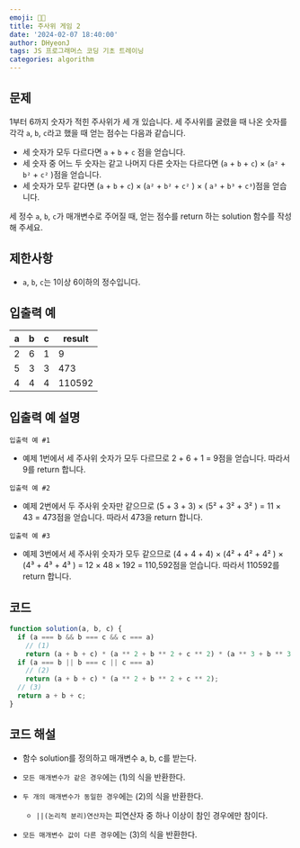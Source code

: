 ```yaml
---
emoji: 🧑‍💻
title: 주사위 게임 2
date: '2024-02-07 18:40:00'
author: DHyeonJ
tags: JS 프로그래머스 코딩 기초 트레이닝
categories: algorithm
---
```


## 문제

1부터 6까지 숫자가 적힌 주사위가 세 개 있습니다. 세 주사위를 굴렸을 때 나온 숫자를 각각 `a`, `b`, `c`라고 했을 때 얻는 점수는 다음과 같습니다.

- 세 숫자가 모두 다르다면 `a` + `b` + `c` 점을 얻습니다.
- 세 숫자 중 어느 두 숫자는 같고 나머지 다른 숫자는 다르다면 (`a` + `b` + `c`) × (`a²` + `b²` + `c²` )점을 얻습니다.
- 세 숫자가 모두 같다면 (`a` + `b` + `c`) × (`a²` + `b²` + `c²` ) × ( `a³` + `b³` + `c³`)점을 얻습니다.

세 정수 `a`, `b`, `c`가 매개변수로 주어질 때, 얻는 점수를 return 하는 solution 함수를 작성해 주세요.

## 제한사항

- `a`, `b`, `c`는 1이상 6이하의 정수입니다.

## 입출력 예

| a   | b   | c   | result |
| --- | --- | --- | ------ |
| 2   | 6   | 1   | 9      |
| 5   | 3   | 3   | 473    |
| 4   | 4   | 4   | 110592 |

## 입출력 예 설명

`입출력 예 #1`

- 예제 1번에서 세 주사위 숫자가 모두 다르므로 2 + 6 + 1 = 9점을 얻습니다. 따라서 9를 return 합니다.

`입출력 예 #2`

- 예제 2번에서 두 주사위 숫자만 같으므로 (5 + 3 + 3) × (5² + 3² + 3² ) = 11 × 43 = 473점을 얻습니다. 따라서 473을 return 합니다.

`입출력 예 #3`

- 예제 3번에서 세 주사위 숫자가 모두 같으므로 (4 + 4 + 4) × (4² + 4² + 4² ) × (4³ + 4³ + 4³ ) = 12 × 48 × 192 = 110,592점을 얻습니다. 따라서 110592를 return 합니다.

## 코드

```js
function solution(a, b, c) {
  if (a === b && b === c && c === a)
    // (1)
    return (a + b + c) * (a ** 2 + b ** 2 + c ** 2) * (a ** 3 + b ** 3 + c ** 3);
  if (a === b || b === c || c === a)
    // (2)
    return (a + b + c) * (a ** 2 + b ** 2 + c ** 2);
  // (3)
  return a + b + c;
}
```

## 코드 해설

- 함수 solution를 정의하고 매개변수 a, b, c를 받는다.
- `모든 매개변수가 같은 경우`에는 (1)의 식을 반환한다.
- `두 개의 매개변수가 동일한 경우`에는 (2)의 식을 반환한다.

  - `||(논리적 분리)연산자`는 피연산자 중 하나 이상이 참인 경우에만 참이다.

- `모든 매개변수 값이 다른 경우`에는 (3)의 식을 반환한다.

```toc

```
